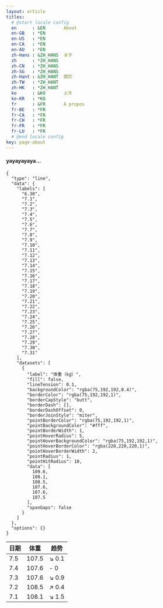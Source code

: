 ```yaml
---
layout: article
titles:
  # @start locale config
  en      : &EN       About
  en-GB   : *EN
  en-US   : *EN
  en-CA   : *EN
  en-AU   : *EN
  zh-Hans : &ZH_HANS  关于
  zh      : *ZH_HANS
  zh-CN   : *ZH_HANS
  zh-SG   : *ZH_HANS
  zh-Hant : &ZH_HANT  關於
  zh-TW   : *ZH_HANT
  zh-HK   : *ZH_HANT
  ko      : &KO       소개
  ko-KR   : *KO
  fr      : &FR       À propos
  fr-BE   : *FR
  fr-CA   : *FR
  fr-CH   : *FR
  fr-FR   : *FR
  fr-LU   : *FR
  # @end locale config
key: page-about
---
```

#### yayayayaya...


```chart
{
  "type": "line",
  "data": {
    "labels": [
      "6.30",  
      "7.1",
      "7.2",
      "7.3",
      "7.4",
      "7.5",
      "7.6",
      "7.7",
      "7.8",
      "7.9",
      "7.10",
      "7.11",
      "7.12",
      "7.13",
      "7.14",
      "7.15",
      "7.16",
      "7.17",
      "7.18",
      "7.19",
      "7.20",
      "7.21",
      "7.22",
      "7.23",
      "7.24",
      "7.25",
      "7.26",
      "7.27",
      "7.28",
      "7.29",
      "7.30",
      "7.31"
    ],
    "datasets": [
      {
        "label": "体重（kg）",
        "fill": false,
        "lineTension": 0.1,
        "backgroundColor": "rgba(75,192,192,0.4)",
        "borderColor": "rgba(75,192,192,1)",
        "borderCapStyle": "butt",
        "borderDash": [],
        "borderDashOffset": 0,
        "borderJoinStyle": "miter",
        "pointBorderColor": "rgba(75,192,192,1)",
        "pointBackgroundColor": "#fff",
        "pointBorderWidth": 1,
        "pointHoverRadius": 5,
        "pointHoverBackgroundColor": "rgba(75,192,192,1)",
        "pointHoverBorderColor": "rgba(220,220,220,1)",
        "pointHoverBorderWidth": 2,
        "pointRadius": 1,
        "pointHitRadius": 10,
        "data": [
          109.6,
          108.1,
          108.5,
          107.6,
          107.6,
          107.5
        ],
        "spanGaps": false
      }
    ]
  },
  "options": {}
}
```

| 日期      | 体重 | 趋势 |
| ----------- | ----------- | ----------- |
| 7.5   | 107.5        | ↘️ 0.1
| 7.4   | 107.6        | - 0
| 7.3   | 107.6        | ↘️ 0.9
| 7.2   | 108.5        | ↗️ 0.4
| 7.1      | 108.1       | ↘️ 1.5
